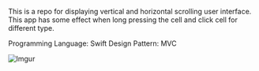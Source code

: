 This is a repo for displaying vertical and horizontal scrolling user interface. This app has some effect when long pressing the cell and click cell for different type.

Programming Language: Swift
Design Pattern: MVC

![Imgur](https://i.imgur.com/88Jtlj0.png)
